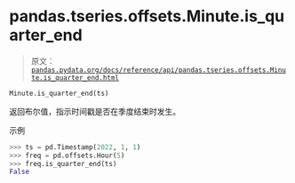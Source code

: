 # pandas.tseries.offsets.Minute.is_quarter_end

> 原文：[`pandas.pydata.org/docs/reference/api/pandas.tseries.offsets.Minute.is_quarter_end.html`](https://pandas.pydata.org/docs/reference/api/pandas.tseries.offsets.Minute.is_quarter_end.html)

```py
Minute.is_quarter_end(ts)
```

返回布尔值，指示时间戳是否在季度结束时发生。

示例

```py
>>> ts = pd.Timestamp(2022, 1, 1)
>>> freq = pd.offsets.Hour(5)
>>> freq.is_quarter_end(ts)
False 
```
